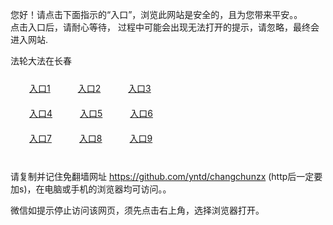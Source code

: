 您好！请点击下面指示的“入口”，浏览此网站是安全的，且为您带来平安。。 <br/>
点击入口后，请耐心等待， 过程中可能会出现无法打开的提示，请忽略，最终会进入网站. </br>

法轮大法在长春<br/>
<div style="padding:10px"><a style="margin:20px" target="_blank" href="https://d2barxgqgzcsuh.cloudfront.net/2Qpsp?qbqsik" id="ccLink1" rel="nofollow">入口1</a> <a target="_blank" style="margin:20px" href="https://d33t1ootz5jk7q.cloudfront.net/2Qpsp?bqpnr" id="ccLink2" rel="nofollow">入口2</a> <a style="margin:20px" target="_blank" href="https://d76ft2ppabgkj.cloudfront.net/2Qpsp?vndycl" id="ccLink3" rel="nofollow">入口3</a></div>

<div style="padding:10px" ><a style="margin:20px" target="_blank" href="https://d2barxgqgzcsuh.cloudfront.net/2Qpsp?qbqsik" id="ccLink4" rel="nofollow">入口4</a> <a style="margin:20px" href="https://d33t1ootz5jk7q.cloudfront.net/2Qpsp?bqpnr" target="_blank" id="ccLink5" rel="nofollow">入口5</a> <a style="margin:20px" href="https://d76ft2ppabgkj.cloudfront.net/2Qpsp?vndycl" target="_blank" id="ccLink6" rel="nofollow">入口6</a></div>

<div style="padding:10px"><a style="margin:20px" target="_blank" href="https://d2barxgqgzcsuh.cloudfront.net/2Qpsp?qbqsik" id="ccLink7" rel="nofollow">入口7</a> <a style="margin:20px" href="https://d33t1ootz5jk7q.cloudfront.net/2Qpsp?bqpnr" target="_blank" id="ccLink8" rel="nofollow">入口8</a> <a style="margin:20px" target="_blank" href="https://d76ft2ppabgkj.cloudfront.net/2Qpsp?vndycl" id="ccLink9" rel="nofollow">入口9</a></div>

<br/>



请复制并记住免翻墙网址 https://github.com/yntd/changchunzx (http后一定要加s)，在电脑或手机的浏览器均可访问。。<br/>

微信如提示停止访问该网页，须先点击右上角，选择浏览器打开。
